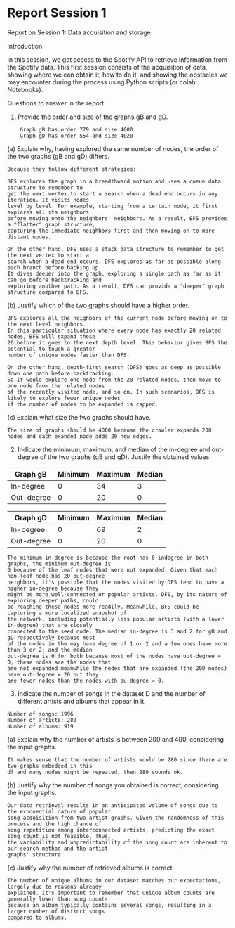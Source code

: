 # Report Session 1

Report on Session 1: 
Data acquisition and storage


Introduction:

In this session, we got access to the Spotify API to retrieve information from the Spotify data. This first session consists of the acquisition of data, showing where we can obtain it, how to do it, and showing the obstacles we may encounter during the process using Python scripts (or colab Notebooks). 


Questions to answer in the report:

1. Provide the order and size of the graphs gB and gD.
```
	Graph gB has order 779 and size 4000
	Graph gD has order 554 and size 4020
```
(a) Explain why, having explored the same number of nodes, the order of the two graphs (gB and gD) differs.
```
Because they follow different strategies:

BFS explores the graph in a breadthward motion and uses a queue data structure to remember to
get the next vertex to start a search when a dead end occurs in any iteration. It visits nodes
level by level. For example, starting from a certain node, it first explores all its neighbors 
before moving onto the neighbors' neighbors. As a result, BFS provides a "flatter" graph structure,
capturing the immediate neighbors first and then moving on to more distant nodes.

On the other hand, DFS uses a stack data structure to remember to get the next vertex to start a 
search when a dead end occurs. DFS explores as far as possible along each branch before backing up.
It dives deeper into the graph, exploring a single path as far as it can go before backtracking and
exploring another path. As a result, DFS can provide a "deeper" graph structure compared to BFS.
```

(b) Justify which of the two graphs should have a higher order.
```
BFS explores all the neighbors of the current node before moving on to the next level neighbors.
In this particular situation where every node has exactly 20 related nodes, BFS will expand these
20 before it goes to the next depth level. This behavior gives BFS the potential to touch a greater
number of unique nodes faster than DFS.

On the other hand, depth-first search (DFS) goes as deep as possible down one path before backtracking.
So it would explore one node from the 20 related nodes, then move to one node from the related nodes
of the recently visited node, and so on. In such scenarios, DFS is likely to explore fewer unique nodes
if the number of nodes to be expanded is capped.
```

(c) Explain what size the two graphs should have.
```
The size of graphs should be 4000 because the crawler expands 200 nodes and each exanded node adds 20 new edges.
```

2. Indicate the minimum, maximum, and median of the in-degree and out-degree of the two graphs (gB and gD). Justify the obtained values.


| Graph gB | Minimum | Maximum | Median |
| -------- | ------- | ------- | ------ |
| In-degree | 0  | 34  | 3 |
| Out-degree | 0  | 20  | 0 |

| Graph gD | Minimum | Maximum | Median |
| -------- | ------- | ------- | ------ |
| In-degree | 0  | 69  | 2 |
| Out-degree | 0  | 20  | 0 |

```
The minimum in-degree is because the root has 0 indegree in both graphs, the minimum out-degree is
0 because of the leaf nodes that were not expanded. Given that each non-leaf node has 20 out-degree
neighbors, it's possible that the nodes visited by DFS tend to have a higher in-degree because they
might be more well-connected or popular artists. DFS, by its nature of exploring deeper paths, could
be reaching these nodes more readily. Meanwhile, BFS could be capturing a more localized snapshot of
the network, including potentially less popular artists (with a lower in-degree) that are closely 
connected to the seed node. The median in-degree is 3 and 2 for gB and gD respectively because most 
of the nodes in the may have degree of 1 or 2 and a few ones have more than 3 or 2; and the median 
out-degree is 0 for both because most of the nodes have out-degree = 0, these nodes are the nodes that
are not expanded meanwhile the nodes that are expanded (the 200 nodes) have out-degree = 20 but they 
are fewer nodes than the nodes with ou-degree = 0.
```

3. Indicate the number of songs in the dataset D and the number of different artists and albums that appear in it.

```
Number of songs: 1996
Number of artists: 280
Number of albums: 919
```

(a) Explain why the number of artists is between 200 and 400, considering the input graphs.

```
It makes sense that the number of artists would be 280 since there are two graphs embedded in this
df and many nodes might be repeated, then 280 sounds ok.
```

(b) Justify why the number of songs you obtained is correct, considering the input graphs.

```
Our data retrieval results in an anticipated volume of songs due to the exponential nature of popular
song acquisition from two artist graphs. Given the randomness of this process and the high chance of
song repetition among interconnected artists, predicting the exact song count is not feasible. Thus,
the variability and unpredictability of the song count are inherent to our search method and the artist
graphs' structure.
```

(c) Justify why the number of retrieved albums is correct.

```
The number of unique albums in our dataset matches our expectations, largely due to reasons already 
explained. It's important to remember that unique album counts are generally lower than song counts 
because an album typically contains several songs, resulting in a larger number of distinct songs 
compared to albums.
```
